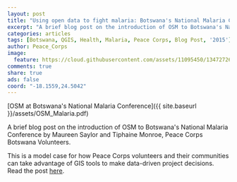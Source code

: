 ```yaml
---
layout: post
title: "Using open data to fight malaria: Botswana's National Malaria Conference 2015"
excerpt: "A brief blog post on the introduction of OSM to Botswana's National Malaria Conference by Maureen Saylor and Tiphaine Monroe, Peace Corps Botswana Volunteers."
categories: articles
tags: [Botswana, QGIS, Health, Malaria, Peace Corps, Blog Post, '2015']
author: Peace_Corps
image:
  feature: https://cloud.githubusercontent.com/assets/11095450/13472726/25cc018e-e084-11e5-85a8-5e6bf1e3a6d6.jpg
comments: true
share: true
ads: false
coord: "-18.1559,24.5042"
---
```


[OSM at Botswana's National Malaria Conference]({{ site.baseurl }}/assets/OSM_Malaria.pdf)

A brief blog post on the introduction of OSM to Botswana's National Malaria Conference by Maureen Saylor and Tiphaine Monroe, Peace Corps Botswana Volunteers.

This is a model case for how Peace Corps volunteers and their communities can take advantage of GIS tools to make data-driven project decisions. Read the post [here](http://passport.peacecorps.gov/2015/10/15/using-open-data-to-fight-malaria-botswanas-national-malaria-conference-2015/).
